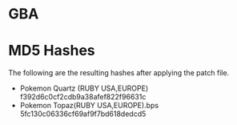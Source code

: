 # GBA

# MD5 Hashes
The following are the resulting hashes after applying the patch file.

 * Pokemon Quartz (RUBY USA,EUROPE) f392d6c0cf2cdb9a38afef822f96631c
 * Pokemon Topaz(RUBY USA,EUROPE).bps  5fc130c06336cf69af9f7bd618dedcd5
